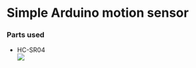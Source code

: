 <h1>Simple Arduino motion sensor</h1>

<h3>Parts used</h3>
<ul>
  <li>HC-SR04<br><img src="https://cdn2.botland.com.pl/119036-pdt_540/ultradzwiekowy-czujnik-odleglosci-hc-sr04-2-200cm-justpi.jpg"></li>
</ul>
